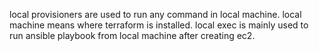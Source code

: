 local provisioners are used to run any command in local machine. local machine means where terraform is installed.
local exec is mainly used to run ansible playbook from local machine after creating ec2.
